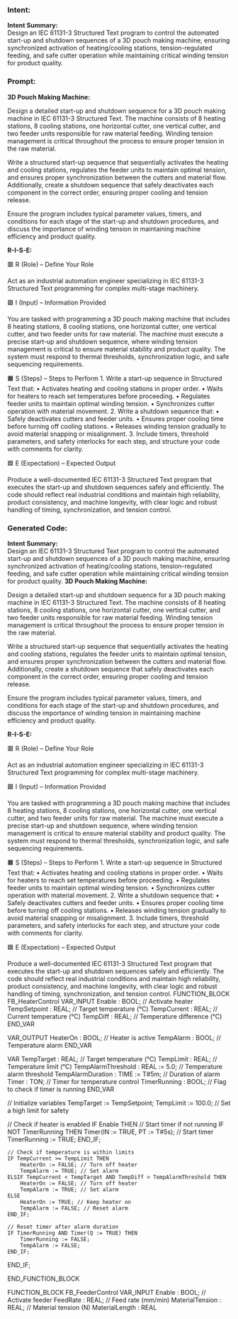 ### Intent:
**Intent Summary:**  
Design an IEC 61131-3 Structured Text program to control the automated start-up and shutdown sequences of a 3D pouch making machine, ensuring synchronized activation of heating/cooling stations, tension-regulated feeding, and safe cutter operation while maintaining critical winding tension for product quality.

### Prompt:
**3D Pouch Making Machine:**

Design a detailed start-up and shutdown sequence for a 3D pouch making machine in IEC 61131-3 Structured Text. The machine consists of 8 heating stations, 8 cooling stations, one horizontal cutter, one vertical cutter, and two feeder units responsible for raw material feeding. Winding tension management is critical throughout the process to ensure proper tension in the raw material.

Write a structured start-up sequence that sequentially activates the heating and cooling stations, regulates the feeder units to maintain optimal tension, and ensures proper synchronization between the cutters and material flow. Additionally, create a shutdown sequence that safely deactivates each component in the correct order, ensuring proper cooling and tension release.

Ensure the program includes typical parameter values, timers, and conditions for each stage of the start-up and shutdown procedures, and discuss the importance of winding tension in maintaining machine efficiency and product quality.

**R-I-S-E:**

🟥 R (Role) – Define Your Role

Act as an industrial automation engineer specializing in IEC 61131-3 Structured Text programming for complex multi-stage machinery.

🟩 I (Input) – Information Provided

You are tasked with programming a 3D pouch making machine that includes 8 heating stations, 8 cooling stations, one horizontal cutter, one vertical cutter, and two feeder units for raw material. The machine must execute a precise start-up and shutdown sequence, where winding tension management is critical to ensure material stability and product quality. The system must respond to thermal thresholds, synchronization logic, and safe sequencing requirements.

🟧 S (Steps) – Steps to Perform
	1.	Write a start-up sequence in Structured Text that:
	•	Activates heating and cooling stations in proper order.
	•	Waits for heaters to reach set temperatures before proceeding.
	•	Regulates feeder units to maintain optimal winding tension.
	•	Synchronizes cutter operation with material movement.
	2.	Write a shutdown sequence that:
	•	Safely deactivates cutters and feeder units.
	•	Ensures proper cooling time before turning off cooling stations.
	•	Releases winding tension gradually to avoid material snapping or misalignment.
	3.	Include timers, threshold parameters, and safety interlocks for each step, and structure your code with comments for clarity.

🟦 E (Expectation) – Expected Output

Produce a well-documented IEC 61131-3 Structured Text program that executes the start-up and shutdown sequences safely and efficiently. The code should reflect real industrial conditions and maintain high reliability, product consistency, and machine longevity, with clear logic and robust handling of timing, synchronization, and tension control.

### Generated Code:
**Intent Summary:**  
Design an IEC 61131-3 Structured Text program to control the automated start-up and shutdown sequences of a 3D pouch making machine, ensuring synchronized activation of heating/cooling stations, tension-regulated feeding, and safe cutter operation while maintaining critical winding tension for product quality.
**3D Pouch Making Machine:**

Design a detailed start-up and shutdown sequence for a 3D pouch making machine in IEC 61131-3 Structured Text. The machine consists of 8 heating stations, 8 cooling stations, one horizontal cutter, one vertical cutter, and two feeder units responsible for raw material feeding. Winding tension management is critical throughout the process to ensure proper tension in the raw material.

Write a structured start-up sequence that sequentially activates the heating and cooling stations, regulates the feeder units to maintain optimal tension, and ensures proper synchronization between the cutters and material flow. Additionally, create a shutdown sequence that safely deactivates each component in the correct order, ensuring proper cooling and tension release.

Ensure the program includes typical parameter values, timers, and conditions for each stage of the start-up and shutdown procedures, and discuss the importance of winding tension in maintaining machine efficiency and product quality.

**R-I-S-E:**

🟥 R (Role) – Define Your Role

Act as an industrial automation engineer specializing in IEC 61131-3 Structured Text programming for complex multi-stage machinery.

🟩 I (Input) – Information Provided

You are tasked with programming a 3D pouch making machine that includes 8 heating stations, 8 cooling stations, one horizontal cutter, one vertical cutter, and two feeder units for raw material. The machine must execute a precise start-up and shutdown sequence, where winding tension management is critical to ensure material stability and product quality. The system must respond to thermal thresholds, synchronization logic, and safe sequencing requirements.

🟧 S (Steps) – Steps to Perform
	1.	Write a start-up sequence in Structured Text that:
	•	Activates heating and cooling stations in proper order.
	•	Waits for heaters to reach set temperatures before proceeding.
	•	Regulates feeder units to maintain optimal winding tension.
	•	Synchronizes cutter operation with material movement.
	2.	Write a shutdown sequence that:
	•	Safely deactivates cutters and feeder units.
	•	Ensures proper cooling time before turning off cooling stations.
	•	Releases winding tension gradually to avoid material snapping or misalignment.
	3.	Include timers, threshold parameters, and safety interlocks for each step, and structure your code with comments for clarity.

🟦 E (Expectation) – Expected Output

Produce a well-documented IEC 61131-3 Structured Text program that executes the start-up and shutdown sequences safely and efficiently. The code should reflect real industrial conditions and maintain high reliability, product consistency, and machine longevity, with clear logic and robust handling of timing, synchronization, and tension control.
FUNCTION_BLOCK FB_HeaterControl
VAR_INPUT
    Enable : BOOL; // Activate heater
    TempSetpoint : REAL; // Target temperature (°C)
    TempCurrent : REAL; // Current temperature (°C)
    TempDiff : REAL; // Temperature difference (°C)
END_VAR

VAR_OUTPUT
    HeaterOn : BOOL; // Heater is active
    TempAlarm : BOOL; // Temperature alarm
END_VAR

VAR
    TempTarget : REAL; // Target temperature (°C)
    TempLimit : REAL; // Temperature limit (°C)
    TempAlarmThreshold : REAL := 5.0; // Temperature alarm threshold
    TempAlarmDuration : TIME := T#5m; // Duration of alarm
    Timer : TON; // Timer for temperature control
    TimerRunning : BOOL; // Flag to check if timer is running
END_VAR

// Initialize variables
TempTarget := TempSetpoint;
TempLimit := 100.0; // Set a high limit for safety

// Check if heater is enabled
IF Enable THEN
    // Start timer if not running
    IF NOT TimerRunning THEN
        Timer(IN := TRUE, PT := T#5s); // Start timer
        TimerRunning := TRUE;
    END_IF;

    // Check if temperature is within limits
    IF TempCurrent >= TempLimit THEN
        HeaterOn := FALSE; // Turn off heater
        TempAlarm := TRUE; // Set alarm
    ELSIF TempCurrent < TempTarget AND TempDiff > TempAlarmThreshold THEN
        HeaterOn := FALSE; // Turn off heater
        TempAlarm := TRUE; // Set alarm
    ELSE
        HeaterOn := TRUE; // Keep heater on
        TempAlarm := FALSE; // Reset alarm
    END_IF;

    // Reset timer after alarm duration
    IF TimerRunning AND Timer(Q := TRUE) THEN
        TimerRunning := FALSE;
        TempAlarm := FALSE;
    END_IF;
END_IF;

END_FUNCTION_BLOCK

FUNCTION_BLOCK FB_FeederControl
VAR_INPUT
    Enable : BOOL; // Activate feeder
    FeedRate : REAL; // Feed rate (mm/min)
    MaterialTension : REAL; // Material tension (N)
    MaterialLength : REAL
